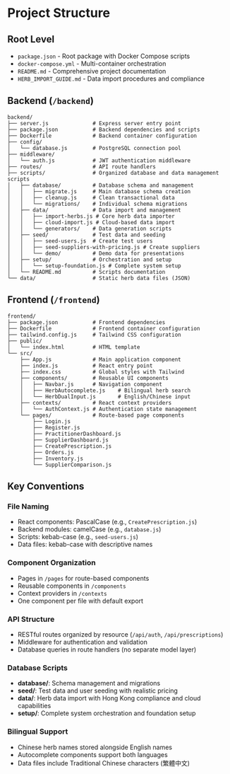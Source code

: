 # Project Structure

## Root Level
- `package.json` - Root package with Docker Compose scripts
- `docker-compose.yml` - Multi-container orchestration
- `README.md` - Comprehensive project documentation
- `HERB_IMPORT_GUIDE.md` - Data import procedures and compliance

## Backend (`/backend`)
```
backend/
├── server.js              # Express server entry point
├── package.json           # Backend dependencies and scripts
├── Dockerfile             # Backend container configuration
├── config/
│   └── database.js        # PostgreSQL connection pool
├── middleware/
│   └── auth.js            # JWT authentication middleware
├── routes/                # API route handlers
├── scripts/               # Organized database and data management scripts
│   ├── database/          # Database schema and management
│   │   ├── migrate.js     # Main database schema creation
│   │   ├── cleanup.js     # Clean transactional data
│   │   └── migrations/    # Individual schema migrations
│   ├── data/              # Data import and management
│   │   ├── import-herbs.js # Core herb data importer
│   │   ├── cloud-import.js # Cloud-based data import
│   │   └── generators/    # Data generation scripts
│   ├── seed/              # Test data and seeding
│   │   ├── seed-users.js  # Create test users
│   │   ├── seed-suppliers-with-pricing.js # Create suppliers
│   │   └── demo/          # Demo data for presentations
│   ├── setup/             # Orchestration and setup
│   │   └── setup-foundation.js # Complete system setup
│   └── README.md          # Scripts documentation
└── data/                  # Static herb data files (JSON)
```

## Frontend (`/frontend`)
```
frontend/
├── package.json           # Frontend dependencies
├── Dockerfile             # Frontend container configuration
├── tailwind.config.js     # Tailwind CSS configuration
├── public/
│   └── index.html         # HTML template
└── src/
    ├── App.js             # Main application component
    ├── index.js           # React entry point
    ├── index.css          # Global styles with Tailwind
    ├── components/        # Reusable UI components
    │   ├── Navbar.js      # Navigation component
    │   ├── HerbAutocomplete.js    # Bilingual herb search
    │   └── HerbDualInput.js       # English/Chinese input
    ├── contexts/          # React context providers
    │   └── AuthContext.js # Authentication state management
    └── pages/             # Route-based page components
        ├── Login.js
        ├── Register.js
        ├── PractitionerDashboard.js
        ├── SupplierDashboard.js
        ├── CreatePrescription.js
        ├── Orders.js
        ├── Inventory.js
        └── SupplierComparison.js
```

## Key Conventions

### File Naming
- React components: PascalCase (e.g., `CreatePrescription.js`)
- Backend modules: camelCase (e.g., `database.js`)
- Scripts: kebab-case (e.g., `seed-users.js`)
- Data files: kebab-case with descriptive names

### Component Organization
- Pages in `/pages` for route-based components
- Reusable components in `/components`
- Context providers in `/contexts`
- One component per file with default export

### API Structure
- RESTful routes organized by resource (`/api/auth`, `/api/prescriptions`)
- Middleware for authentication and validation
- Database queries in route handlers (no separate model layer)

### Database Scripts
- **database/**: Schema management and migrations
- **seed/**: Test data and user seeding with realistic pricing
- **data/**: Herb data import with Hong Kong compliance and cloud capabilities
- **setup/**: Complete system orchestration and foundation setup

### Bilingual Support
- Chinese herb names stored alongside English names
- Autocomplete components support both languages
- Data files include Traditional Chinese characters (繁體中文)